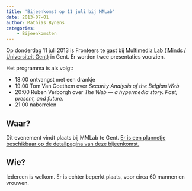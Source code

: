 ```yaml
---
title: 'Bijeenkomst op 11 juli bij MMLab'
date: 2013-07-01
author: Mathias Bynens
categories:
    - Bijeenkomsten
---
```


Op donderdag 11 juli 2013 is Fronteers te gast bij [Multimedia Lab (iMinds / Universiteit Gent)](http://multimedialab.elis.ugent.be/about) in Gent. Er worden twee presentaties voorzien.

Het programma is als volgt:

-   18:00 ontvangst met een drankje
-   19:00 Tom Van Goethem over _Security Analysis of the Belgian Web_
-   20:00 Ruben Verborgh over _The Web — a hypermedia story. Past, present, and future._
-   21:00 naborrelen

## Waar?

Dit evenement vindt plaats bij MMLab te Gent. [Er is een plannetje beschikbaar op de detailpagina van deze bijeenkomst.](/bijeenkomsten/2013/mmlab)

## Wie?

Iedereen is welkom. Er is echter beperkt plaats, voor circa 60 mannen en vrouwen. 
